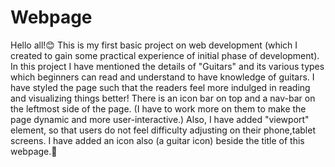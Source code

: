# Webpage
Hello all!😊
This is my first basic project on web development (which I created to gain some practical experience of initial phase of development).
In this project I have mentioned the details of "Guitars" and its various types which beginners can read and understand to have knowledge of guitars.
I have styled the page such that the readers feel more indulged in reading and visualizing things better!
There is an icon bar on top and a nav-bar on the leftmost side of the page. (I have to work more on them to make the page dynamic and more user-interactive.) 
Also, I have added "viewport" element, so that users do not feel difficulty adjusting on their phone,tablet screens.
I have added an icon also (a guitar icon) beside the title of this webpage.🙂
